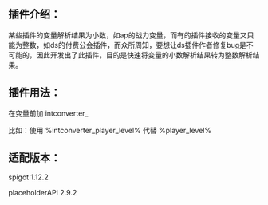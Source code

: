 ## 插件介绍：

某些插件的变量解析结果为小数，如ap的战力变量，而有的插件接收的变量又只能为整数，如ds的付费公会插件，而众所周知，要想让ds插件作者修复bug是不可能的，因此开发出了此插件，目的是快速将变量的小数解析结果转为整数解析结果。



## 插件用法：

在变量前加 intconverter_

比如：使用 %intconverter_player_level% 代替 %player_level%



## 适配版本：

spigot 1.12.2

placeholderAPI 2.9.2


